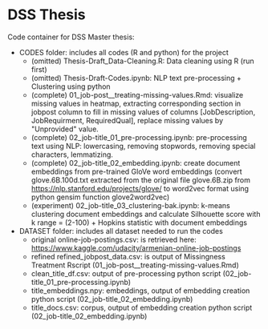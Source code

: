 # DSS Thesis

Code container for DSS Master thesis:

- CODES folder: includes all codes (R and python) for the project
  - (omitted) Thesis-Draft_Data-Cleaning.R: Data cleaning using R (run first)
  - (omitted) Thesis-Draft-Codes.ipynb: NLP text pre-processing + Clustering using python
  - (complete) 01_job-post__treating-missing-values.Rmd: visualize missing values in heatmap, extracting corresponding section in jobpost column to fill in missing values of columns [JobDescription, JobRequirment, RequiredQual], replace missing values by "Unprovided" value.
  - (complete) 02_job-title_01_pre-processing.ipynb: pre-processing text using NLP: lowercasing, removing stopwords, removing special characters, lemmatizing.
  - (complete) 02_job-title_02_embedding.ipynb: create document embeddings from pre-trained GloVe word embeddings (convert glove.6B.100d.txt extracted from the original file glove.6B.zip from https://nlp.stanford.edu/projects/glove/ to word2vec format using python gensim function glove2word2vec)
  - (experiment) 02_job-title_03_clustering-bak.ipynb: k-means clustering document embeddings and calculate Silhouette score with k range = (2-100) + Hopkins statistic with document embeddings 
- DATASET folder: includes all dataset needed to run the codes
  - original online-job-postings.csv: is retrieved here: https://www.kaggle.com/udacity/armenian-online-job-postings
  - refined refined_jobpost_data.csv: is output of Missingness Treatment Rscript (01_job-post__treating-missing-values.Rmd)
  - clean_title_df.csv: output of pre-processing python script (02_job-title_01_pre-processing.ipynb)
  - title_embeddings.npy: embeddings, output of embedding creation python script (02_job-title_02_embedding.ipynb)
  - title_docs.csv: corpus, output of embedding creation python script (02_job-title_02_embedding.ipynb)
